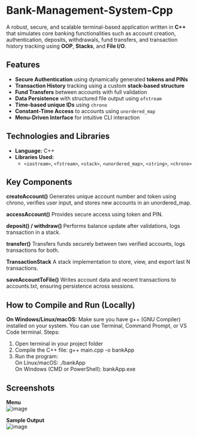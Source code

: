 # Bank-Management-System-Cpp

A robust, secure, and scalable terminal-based application written in **C++** that simulates core banking functionalities such as account creation, authentication, deposits, withdrawals, fund transfers, and transaction history tracking using **OOP**, **Stacks**, and **File I/O**.

## Features

- **Secure Authentication** using dynamically generated **tokens and PINs**
- **Transaction History** tracking using a custom **stack-based structure**
- **Fund Transfers** between accounts with full validation
- **Data Persistence** with structured file output using `ofstream`
- **Time-based unique IDs** using `chrono`
- **Constant-Time Access** to accounts using `unordered_map`
- **Menu-Driven Interface** for intuitive CLI interaction

## Technologies and Libraries

- **Language:** C++
- **Libraries Used:**
  - `<iostream>`, `<fstream>`, `<stack>`, `<unordered_map>`, `<string>`, `<chrono>`

## Key Components

**createAccount()**
Generates unique account number and token using chrono, verifies user input, and stores new accounts in an unordered_map.

**accessAccount()**
Provides secure access using token and PIN.

**deposit() / withdraw()**
Performs balance update after validations, logs transaction in a stack.

**transfer()**
Transfers funds securely between two verified accounts, logs transactions for both.

**TransactionStack**
A stack implementation to store, view, and export last N transactions.

**saveAccountToFile()**
Writes account data and recent transactions to accounts.txt, ensuring persistence across sessions.

## How to Compile and Run (Locally)
**On Windows/Linux/macOS:**
Make sure you have g++ (GNU Compiler) installed on your system. You can use Terminal, Command Prompt, or VS Code terminal.
Steps:
1. Open terminal in your project folder
2. Compile the C++ file: g++ main.cpp -o bankApp
3. Run the program:  
        On Linux/macOS: ./bankApp  
        On Windows (CMD or PowerShell): bankApp.exe  
## Screenshots

**Menu**  
![image](https://github.com/user-attachments/assets/21631ca4-28fc-4fbb-b7dc-c941097c3982)  

**Sample Output**  
![image](https://github.com/user-attachments/assets/d6e90f33-64f8-4811-b51e-e6c371c479d4)

